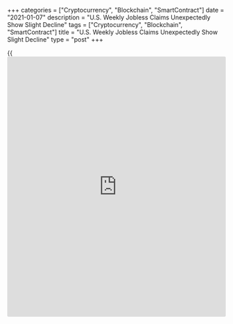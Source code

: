 +++
categories = ["Cryptocurrency", "Blockchain", "SmartContract"]
date = "2021-01-07"
description = "U.S. Weekly Jobless Claims Unexpectedly Show Slight Decline"
tags = ["Cryptocurrency", "Blockchain", "SmartContract"]
title = "U.S. Weekly Jobless Claims Unexpectedly Show Slight Decline"
type = "post"
+++

{{<iframe id="large-banner" src="https://www.bounty.group/#slide=1.0" width="100%" height="600" scrolling="no" style="border: 0px solid rgb(216, 221, 230); border-radius: 3px;">}}

A day ahead of the release of the closely watched monthly jobs report,
the Labor Department released a report on Thursday showing a modest
decrease in first-time claims for U.S. unemployment benefits in the week
ended January 2nd.

The report said initial jobless claims edged down to 787,000, a decrease
of 3,000 from the previous week's upwardly revised level of 790,000.

Economists had expected jobless claims to rise to 800,000 from the
787,000 originally reported for the previous week.

The Labor Department said the less volatile four-week moving average
also fell to 818,750, a decrease of 18,750 from the previous week's
revised average of 837,500.

Continuing claims, a reading on the number of people receiving ongoing
unemployment assistance, also declined by 126,000 to 5.072 million in
the week ended December 26th.

The four-week moving average of continuing claims dropped to 5,274,750,
a decrease of 177,250 from the previous week's revised average of
5,452,000.

"Continuing claims for regular state benefits continued to decline in
the week ended December 26, but much of the downward trend reflects
individuals exhausting their regular benefits," said Nancy Vanden
Houten, Lead U.S. Economist at Oxford Economics.

"Claims for state extended benefits - a last stop for many individuals
who have exhausted all other benefits - rose sharply," she added. "That
increase is particularly noteworthy because fewer than half of states
currently provide these benefits."

On Friday, the Labor Department is scheduled to release a separate
report on the employment situation in the month of December.

Economists expect employment to rise by 71,000 jobs in December after
climbing by 245,000 jobs in November. The unemployment rate is expected
to inch up to 6.8 percent from 6.7 percent.

For comments and feedback [contact](https://www.playgroundfx.com/contact/): editorial@rtt[news](https://www.letsplayfx.com/blog/forex-news-website/).com

[Economic News][1]

 **What parts of the world are seeing the best (and worst) economic
performances lately? Click[here][2] to check out our [Econ Scorecard][2]
and find out! See up-to-the-moment [ranking](https://www.playgroundfx.com/blog/crypto-exchange-ranking/)s for the best and worst
performers in [GDP][3], [unemployment rate][4], [inflation][5] and much
more.**

   1. www.rtt[news](https://www.letsplayfx.com/blog/forex-news-website/).com/Content/EconomicNews.aspx
   2. www.rtt[news](https://www.letsplayfx.com/blog/forex-news-website/).com/economic-scorecard/world-rank/industrial-production/highest-performance.aspx
   3. www.rtt[news](https://www.letsplayfx.com/blog/forex-news-website/).com/economic-scorecard/world-rank/GDP/highest-performance.aspx
   4. www.rtt[news](https://www.letsplayfx.com/blog/forex-news-website/).com/economic-scorecard/world-rank/unemployment-rate/lowest-performance.aspx
   5. www.rtt[news](https://www.letsplayfx.com/blog/forex-news-website/).com/economic-scorecard/world-rank/CPI/highest-performance.aspx